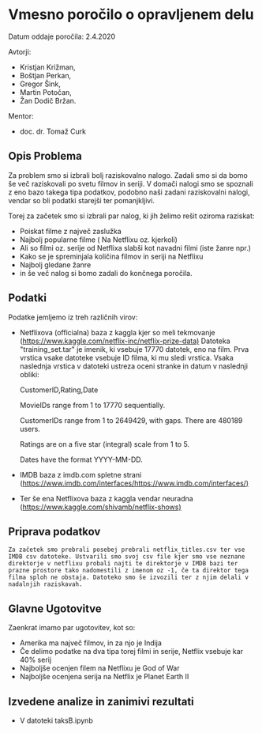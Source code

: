 # Vmesno poročilo o opravljenem delu

Datum oddaje poročila: 2.4.2020

Avtorji:

- Kristjan Križman,
- Boštjan Perkan,
- Gregor Šink,
- Martin Potočan,
- Žan Dodič Bržan.

Mentor:

- doc. dr. Tomaž Curk

## Opis Problema

Za problem smo si izbrali bolj raziskovalno nalogo. Zadali smo si da bomo še več raziskovali po svetu filmov in seriji. V domači nalogi smo se spoznali z eno bazo takega tipa podatkov, podobno naši zadani raziskovalni nalogi, vendar so bli podatki starejši ter pomanjkljivi.

Torej za začetek smo si izbrali par nalog, ki jih želimo rešit oziroma raziskat:

- Poiskat filme z največ zaslužka
- Najbolj popularne filme ( Na Netflixu oz. kjerkoli)
- Ali so filmi oz. serije od Netflixa slabši kot navadni filmi (iste žanre npr.)
- Kako se je spreminjala količina filmov in seriji na Netflixu
- Najbolj gledane žanre
- in še več nalog si bomo zadali do končnega poročila.

## Podatki

Podatke jemljemo iz treh različnih virov:

- Netflixova (officialna) baza z kaggla kjer so meli tekmovanje (<https://www.kaggle.com/netflix-inc/netflix-prize-data)>
Datoteka "training_set.tar" je imenik, ki vsebuje 17770 datotek, eno
na film. Prva vrstica vsake datoteke vsebuje ID filma, ki mu sledi vrstica.
Vsaka naslednja vrstica v datoteki ustreza oceni stranke in datum v naslednji obliki:

    CustomerID,Rating,Date

    MovieIDs range from 1 to 17770 sequentially.

    CustomerIDs range from 1 to 2649429, with gaps. There are 480189 users.

    Ratings are on a five star (integral) scale from 1 to 5.

    Dates have the format YYYY-MM-DD.

- IMDB baza z imdb.com spletne strani (<https://www.imdb.com/interfaces/https://www.imdb.com/interfaces/)>

- Ter še ena Netflixova baza z kaggla vendar neuradna (<https://www.kaggle.com/shivamb/netflix-shows)>

## Priprava podatkov
    Za začetek smo prebrali posebej prebrali netflix_titles.csv ter vse IMDB csv datoteke. Ustvarili smo svoj csv file kjer smo vse neznane direktorje v netflixu probali najti te direktorje v IMDB bazi ter prazne prostore tako nadomestili z imenom oz -1, če ta direktor tega filma sploh ne obstaja. Datoteko smo še izvozili ter z njim delali v nadalnjih raziskavah.
## Glavne Ugotovitve

Zaenkrat imamo par ugotovitev, kot so:

- Amerika ma največ filmov, in za njo je Indija
- Če delimo podatke na dva tipa torej filmi in serije, Netflix vsebuje kar 40% serij
- Najboljše ocenjen filem na Netflixu je God of War
- Najboljše ocenjena serija na Netflix je Planet Earth II

## Izvedene analize in zanimivi rezultati

- V datoteki taksB.ipynb
